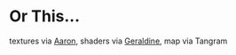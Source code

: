 # Or This...

textures via [Aaron](https://www.aaronland.info/orthis/), shaders via [Geraldine](https://github.com/sensescape/bw-texture), map via Tangram

